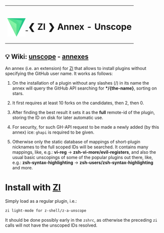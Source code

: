 <div align="center"><table><tr><td>
<h1 align="center">
  <a href="https://github.com/z-shell/zi">
    <img align="center" src="https://github.com/z-shell/zi/raw/main/docs/images/logo.svg" alt="Logo" width="60" height="60" />
  </a> ❮ ZI ❯ Annex - Unscope </h1>
  <!--  <h2>
    <p><img align="center" src="" alt=""></p>
  </h2> -->
</td></tr></table></div>

## 💡 Wiki: [unscope](https://z.digitalclouds.dev/ecosystem/annexes/unscope) - [annexes](https://z.digitalclouds.dev/ecosystem/annexes)

An annex (i.e. an extension) for [ZI](https://github.com/z-shell/zi) that allows to install plugins without specifying the GitHub
user name. It works as follows:

1. On the installation of a plugin without any slashes (/) in its name the
   annex will query the GitHub API searching for **\*/{the-name}**, sorting on
   stars.

2. It first requires at least 10 forks on the candidates, then 2, then 0.

3. After finding the best result it sets it as the **full** remote-id of the
   plugin, storing the ID on disk for later automatic use.

4. For security, for such GH-API request to be made a newly added (by this
   annex) ice: `ghapi` is required to be given.

5. Otherwise only the static database of mappings of short-plugin nicknames to
   the full scoped IDs will be searched. It contains many mappings, like, e.g.:
   **vi-reg** → **zsh-vi-more/evil-registers**, and also the usual basic
   unscopings of some of the popular plugins out there, like, e.g.:
   **zsh-syntax-highlighting** → **zsh-users/zsh-syntax-highlighting** and more.

# Install with [ZI](https://github.com/z-shell/zi)

Simply load as a regular plugin, i.e.:

```zsh
zi light-mode for z-shell/z-a-unscope
```

It should be done possibly early in the `zshrc`, as otherwise the preceding
`zi` calls will not have the unscoped IDs resolved.
